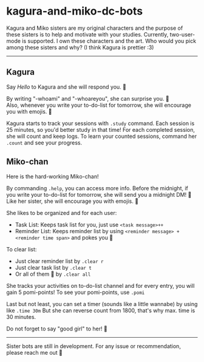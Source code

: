 # kagura-and-miko-dc-bots
Kagura and Miko sisters are my original characters and the purpose of these sisters is to help and motivate with your studies.
Currently, two-user-mode is supported.
I own these characters and the art.
Who would you pick among these sisters and why? (I think Kagura is prettier :3)
************************************************************************
## Kagura
Say *Hello* to Kagura and she will respond you. :wave:  

By writing "-whoami" and "-whoareyou", she can surprise you. :thinking:	 
Also, whenever you write your to-do-list for tomorrow, she will encourage you with emojis. :hugs:

Kagura starts to track your sessions with `.study` command.
Each session is 25 minutes, so you'd better study in that time!
For each completed session, she will count and keep logs.
To learn your counted sessions, command her `.count` and see your progress.

## Miko-chan
Here is the hard-working Miko-chan!

By commanding `.help`, you can access more info.
Before the midnight, if you write your to-do-list for tomorrow, she will send you a midnight DM! :love_letter:
Like her sister, she will encourage you with emojis. :hugs:

She likes to be organized and for each user:
* Task List: Keeps task list for you, just use `<task message>++`
* Reminder List: Keeps reminder list by using `<reminder message> + <reminder time span>` and pokes you :eyes:

To clear list:
* Just clear reminder list by `.clear r`
* Just clear task list by `.clear t`
* Or all of them :broom: by `.clear all`

She tracks your activities on to-do-list channel and for every entry, you will gain 5 pomi-points!
To see your pomi-points, use `.pomi`

Last but not least, you can set a timer (sounds like a little wannabe) by using like `.time 30m`
But she can reverse count from 1800, that's why max. time is 30 minutes.  

Do not forget to say "good girl" to her! :hand_over_mouth:	

************************************************************************

Sister bots are still in development. For any issue or recommendation, please reach me out :space_invader:	
